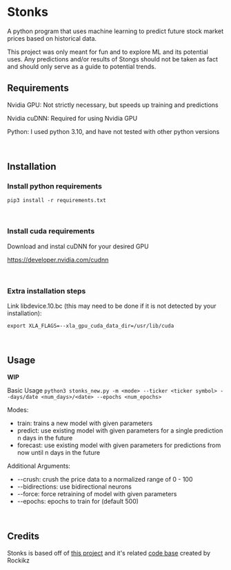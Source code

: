 # Stonks

A python program that uses machine learning to predict future stock market prices based on historical data.

This project was only meant for fun and to explore ML and its potential uses.
Any predictions and/or results of Stongs should not be taken as fact and should only serve as a guide to potential trends.

## Requirements

Nvidia GPU: Not strictly necessary, but speeds up training and predictions

Nvidia cuDNN: Required for using Nvidia GPU

Python: I used python 3.10, and have not tested with other python versions


<br />

## Installation

### Install python requirements

`pip3 install -r requirements.txt`

<br />

### Install cuda requirements

Download and instal cuDNN for your desired GPU

https://developer.nvidia.com/cudnn

<br />

### Extra installation steps

Link libdevice.10.bc (this may need to be done if it is not detected by your installation): 

`export XLA_FLAGS=--xla_gpu_cuda_data_dir=/usr/lib/cuda`

<br />

## Usage

**WIP**

Basic Usage `python3 stonks_new.py -m <mode> --ticker <ticker symbol> --days/date <num_days>/<date> --epochs <num_epochs>`

Modes:
 - train: trains a new model with given parameters
 - predict: use existing model with given parameters for a single prediction n days in the future
 - forecast: use existing model with given parameters for predictions from now until n days in the future
 
 Additional Arguments:
  - --crush: crush the price data to a normalized range of 0 - 100
  - --bidirections: use bidirectional neurons
  - --force: force retraining of model with given parameters
  - --epochs: epochs to train for (default 500)
  
<br />

## Credits

Stonks is based off of [this project](https://www.thepythoncode.com/article/stock-price-prediction-in-python-using-tensorflow-2-and-keras) 
and it's related [code base](https://github.com/x4nth055/pythoncode-tutorials/tree/master/machine-learning/stock-prediction) created by Rockikz 
